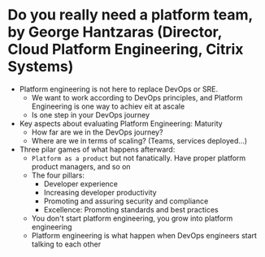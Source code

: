# Do you really need a platform team, by George Hantzaras (Director, Cloud Platform Engineering, Citrix Systems)

- Platform engineering is not here to replace DevOps or SRE. 
  - We want to work according to DevOps principles, and Platform Engineering is one way to achiev eit at ascale
  - Is one step in your DevOps journey
- Key aspects about evaluating Platform Engineering: Maturity
  - How far are we in the DevOps journey?
  - Where are we in terms of scaling? (Teams, services deployed...)
- Three pilar games of what happens afterward:
  - `Platform as a product` but not fanatically. Have proper platform product managers, and so on
  - The four pillars:
    - Developer experience
    - Increasing developer productivity
    - Promoting and assuring security and compliance
    - Excellence: Promoting standards and best practices
  - You don't start platform engineering, you grow into platform engineering
  - Platform engineering is what happen when DevOps engineers start talking to each other